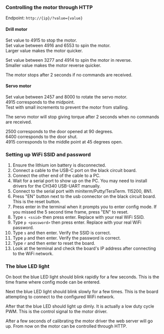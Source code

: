 ### Controlling the motor through HTTP

Endpoint: `http://{ip}/?value={value}`

#### Drill motor

Set value to 4915 to stop the motor.\
Set value between 4916 and 6553 to spin the motor.\
Larger value makes the motor quicker.

Set value between 3277 and 4914 to spin the motor in reverse.\
Smaller value makes the motor reverse quicker.

The motor stops after 2 seconds if no commands are received.

#### Servo motor

Set value between 2457 and 8000 to rotate the servo motor.\
4915 corresponds to the midpoint.\
Test with small increments to prevent the motor from stalling.

The servo motor will stop giving torque after 2 seconds when no commands are received.

2500 corresponds to the door opened at 90 degrees. \
6400 corresponds to the door shut. \
4915 corresponds to the middle point at 45 degrees open.

### Setting up WiFi SSID and password

1. Ensure the lithium ion battery is disconnected.
2. Connect a cable to the USB-C port on the black circuit board.
3. Connect the other end of the cable to a PC.
4. Wait for a serial port to show up on the PC. You may need to install drivers for the CH340 USB-UART manually.
5. Connect to the serial port with miniterm/Putty/TeraTerm. 115200, 8N1.
6. Press "EN" button next to the usb connector on the black circuit board. This is the reset button.
7. Press enter in the terminal when it prompts you to enter config mode. If you missed the 5 second time frame, press "EN" to reset.
8. Type `s <ssid>` then press enter. Replace with your real WiFi SSID.
9. Type `p <password>` then press enter. Replace with your real WiFi password.
10. Type `s` and then enter. Verify the SSID is correct.
11. Type `p` and then enter. Verify the password is correct.
12. Type `r` and then enter to reset the board.
13. Look at the terminal and check the board's IP address after connecting to the WiFi network.

### The blue LED light

On boot the blue LED light should blink rapidly for a few seconds. This is the time frame where config mode can be entered.

Next the blue LED light should blink slowly for a few times. This is the board attempting to connect to the configured WiFi network.

After that the blue LED should light up dimly. It is actually a low duty cycle PWM. This is the control signal to the motor driver.

After a few seconds of calibrating the motor driver the web server will go up. From now on the motor can be controlled through HTTP.

